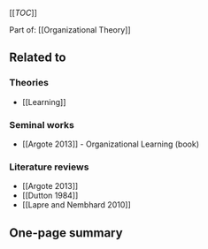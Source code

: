 [[_TOC_]]

Part of: [[Organizational Theory]]

## Related to

### Theories
* [[Learning]]

### Seminal works
* [[Argote 2013]] - Organizational Learning (book)

### Literature reviews
* [[Argote 2013]]
* [[Dutton 1984]]
* [[Lapre and Nembhard 2010]]

## One-page summary

